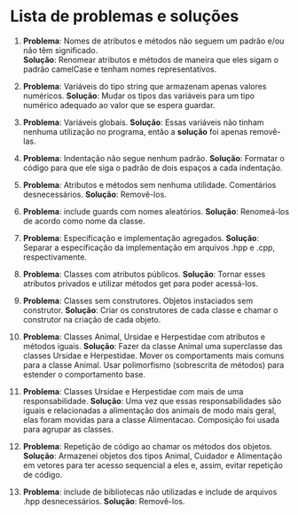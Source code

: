# Lista de problemas e soluções

1. **Problema**: Nomes de atributos e métodos não seguem um padrão e/ou não têm significado.  
**Solução**: Renomear atributos e métodos de maneira que eles sigam o padrão camelCase e tenham nomes representativos. 

2. **Problema**: Variáveis do tipo string que armazenam apenas valores numéricos.
**Solução**: Mudar os tipos das variáveis para um tipo numérico adequado ao valor que se espera guardar.

3. **Problema**: Variáveis globais.
**Solução**: Essas variáveis não tinham nenhuma utilização no programa, então a **solução** foi apenas removê-las. 

4. **Problema**: Indentação não segue nenhum padrão.
**Solução**: Formatar o código para que ele siga o padrão de dois espaços a cada indentação.

5. **Problema**: Atributos e métodos sem nenhuma utilidade. Comentários desnecessários. 
**Solução**: Removê-los.

6. **Problema**: include guards com nomes aleatórios. 
**Solução**: Renomeá-los de acordo como nome da classe.

7. **Problema**: Especificação e implementação agregados. 
**Solução**: Separar a especificação da implementação em arquivos .hpp e .cpp, respectivamente.

8. **Problema**: Classes com atributos públicos. 
**Solução**: Tornar esses atributos privados e utilizar métodos get para poder acessá-los.

9. **Problema**: Classes sem construtores. Objetos instaciados sem construtor.
**Solução**: Criar os construtores de cada classe e chamar o construtor na criação de cada objeto.

10. **Problema**: Classes Animal, Ursidae e Herpestidae com atributos e métodos iguais.
**Solução**: Fazer da classe Animal uma superclasse das classes Ursidae e Herpestidae. Mover os comportaments mais comuns para a classe Animal. Usar polimorfismo (sobrescrita de métodos) para estender o comportamento base.

11. **Problema**: Classes Ursidae e Herpestidae com mais de uma responsabilidade. 
**Solução**: Uma vez que essas responsabilidades são iguais e relacionadas a alimentação dos animais de modo mais geral, elas foram movidas para a classe Alimentacao. Composição foi usada para agrupar as classes. 

12. **Problema**: Repetição de código ao chamar os métodos dos objetos.
**Solução**: Armazenei objetos dos tipos Animal, Cuidador e Alimentação em vetores para ter acesso sequencial a eles e, assim, evitar repetição de código.

13. **Problema**: include de bibliotecas não utilizadas e include de arquivos .hpp desnecessários. 
**Solução**: Removê-los.


